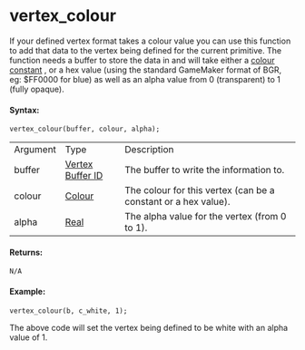 # vertex_colour

If your defined vertex format takes a colour value you can use this
function to add that data to the vertex being defined for the current
primitive. The function needs a buffer to store the data in and will
take either a [colour
constant](../Colour_And_Alpha/Colour_And_Alpha) , or a hex value
(using the standard GameMaker format of BGR, eg: $FF0000 for blue) as
well as an alpha value from 0 (transparent) to 1 (fully opaque).

#### Syntax:

``` gml
vertex_colour(buffer, colour, alpha);
```

|          |                                                                                                                   |                                                                |
|----------|-------------------------------------------------------------------------------------------------------------------|----------------------------------------------------------------|
| Argument | Type                                                                                                              | Description                                                    |
| buffer   |  [Vertex Buffer ID](../../../../../GameMaker_Language/GML_Reference/Drawing/Primitives/vertex_create_buffer)  | The buffer to write the information to.                        |
| colour   |  [Colour](../../../../../GameMaker_Language/GML_Reference/Drawing/Colour_And_Alpha/Colour_And_Alpha)          | The colour for this vertex (can be a constant or a hex value). |
| alpha    |  [Real](../../../../../GameMaker_Language/GML_Overview/Data_Types)                                            | The alpha value for the vertex (from 0 to 1).                  |

#### Returns:

``` gml
N/A
```

#### Example:

``` gml
vertex_colour(b, c_white, 1);
```

The above code will set the vertex being defined to be white with an
alpha value of 1.
